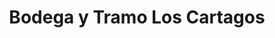 ---
title: "Bodega y Tramo Los Cartagos"
url: /liberia/bodega-y-tramo-los-cartagos/
shop: general
---